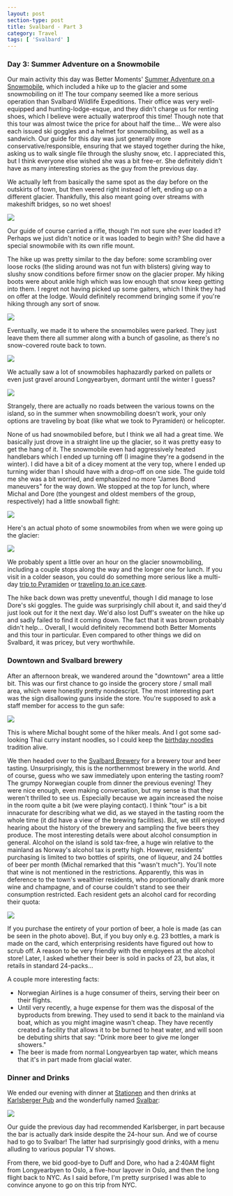 ```yaml
---
layout: post
section-type: post
title: Svalbard - Part 3
category: Travel
tags: [ 'Svalbard' ]
---
```


### Day 3: Summer Adventure on a Snowmobile

Our main activity this day was Better Moments' 
[Summer Adventure on a Snowmobile](https://www.bettermoments.no/portfolio/summer-adventure-on-a-snowmobile/),
which included a hike up to the glacier and some snowmobiling on it! The tour company seemed like a 
more serious operation than Svalbard Wildlife Expeditions. Their office was very well-equipped and hunting-lodge-esque, and
they didn't charge us for renting shoes, which I believe were actually waterproof this time! 
Though note that this tour was almost twice the price for about half the time... We were also each 
issued ski goggles and a helmet for snowmobiling, as well as a sandwich. 
Our guide for this day was just generally more conservative/responsible, ensuring that
we stayed together during the hike, asking us to walk single file through the slushy snow, etc. 
I appreciated this, but I think everyone else wished she was a bit free-er. She definitely didn't have
as many interesting stories as the guy from the previous day.

We actually left from basically the same spot as the day before on the outskirts of town, but then veered right instead of
left, ending up on a different glacier. Thankfully, this also meant going over streams with makeshift
bridges, so no wet shoes!

![](https://lh3.googleusercontent.com/i-2jJjTIPYZMtV9vNURYGRd9UGT_Uc8Qk0yDboRGA0uCZCJzZmF-Q8U7_MPm3K844mDIP3YX3ztxW97yb3wi2ycsiAI2kOebl5qoKfAdGwxf-XYWQnEDKDaYl8t80lz0M28y0nHYhA=w2400)

Our guide of course carried a rifle, though I'm not sure she ever loaded it? Perhaps we just 
didn't notice or it was loaded to begin with? She did have a special snowmobile with its own rifle mount. 

The hike up was pretty similar to the day before: some scrambling over loose 
rocks (the sliding around was not fun with blisters) giving way to slushy snow conditions
before firmer snow on the glacier proper. 
My hiking boots were about ankle high which was low enough that snow keep getting into them.
I regret not having picked up some gaiters, which I think they had on offer at the lodge.
Would definitely recommend bringing some if you're hiking through any sort of snow.

![](https://lh3.googleusercontent.com/tBfvPeCnOyB3T-eclftL5gYxI506K-FzmfY7K9izlHjuCw-dLu65xb-YIeWX62TOxLXt8TTllmEyi4P7_6NTj28e6n9kKPtjDiyJa84YjO-Ehs5Cee1shT4qYfE3L7nVfZAsbfq8mw=w2400)

Eventually, we made it to where the snowmobiles were parked. They just leave them there all summer along
with a bunch of gasoline, as there's no snow-covered route back to town.

![](https://lh3.googleusercontent.com/QOpIOxnCi0_cVhwuPgzESmi_MBNwUn-fvDqpKezC6C-3T87uhGROhmycBTZ3KxouwZ5kuf11WCuJw_g3dHu7kNSEflzDh8LCJBJdzbB2-Jz0hWWUQQgeF1LGUQRvWI3BTAMd6tItWw=w2400)

We actually saw a lot of snowmobiles
haphazardly parked on pallets or even just gravel around Longyearbyen, dormant until the winter I guess?

![](https://lh3.googleusercontent.com/odMMBsVac7lHUOucqddwlPlYApy2vrZglCGmOZGJ0KzpZ745anWzBrmV30EgskecuITDpEIMYnyYrriyGJE8KcPpn9XaSuXX92fRnswXF5HKm1WdlYjOblFm97ZZZFFlu8qz7jfkXA=w2400)

Strangely, there are actually no roads between
the various towns on the island, so in the summer when snowmobiling doesn't work, your only options are 
traveling by boat (like what we took to Pyramiden) or helicopter. 

None of us had snowmobiled before, but I think we all had a great time. 
We basically just drove in a straight line up the glacier, so
it was pretty easy to get the hang of it. The snowmobile even had aggressively heated handlebars which 
I ended up turning off (I imagine they're a godsend in the winter). I did have a bit of a dicey
moment at the very top, where I ended up turning wider than I should have with a drop-off on 
one side. The guide told me she was a bit worried, and emphasized no more "James Bond maneuvers" for the 
way down. We stopped at the top for lunch, where Michal and Dore (the youngest and oldest members of the 
group, respectively) had a little snowball fight:

![](https://lh3.googleusercontent.com/Y584296vSMYPIMB4pQDAZhO-hI_N1eE5t6cuoGASFJiLregGbAbG2uBk3XwAJPGfjIYTJX43I_4wy15MQkBDzySxcWyg10noPY3jyqh-5-cN31G3plcnKuu6UTBrFfbreDQ_uVd2vg=w2400)

Here's an actual photo of some snowmobiles from when we were going up the glacier:

![](https://lh3.googleusercontent.com/xaD_mA6CcwxrzGQkWMx9WYmYlciZxvtxz44MWZ6ErsD9fEtvH0s_3ze3OzUYNKbnITG_XfMGkTbGhtEBuNpty7Gno-9efEa5fZMNh_HLvPwEjVd0jl-ayVVdAPAkKUgQw6ZGTgTlIQ=w2400)

We probably spent a little over an hour on the glacier snowmobiling, including a couple stops along the way and 
the longer one for lunch. If you visit in a colder season, you could do something more serious like
a multi-day [trip to Pyramiden](https://en.visitsvalbard.com/things-to-do/snowscootersafari-to-pyramiden-back-to-ussr-2-days-grumant-arctic-travel-co-p2523103)
or [traveling to an ice cave](https://en.visitsvalbard.com/things-to-do/snowmobile-trip-to-ice-cave-poli-arctici-p4771723).

The hike back down was pretty uneventful, though I did manage to lose Dore's ski goggles. The guide was surprisingly 
chill about it, and said they'd just look out for it the next day. We'd also lost Duff's sweater on the hike up
and sadly failed to find it coming down. The fact that it was brown probably didn't help... 
Overall, I would definitely recommend both Better Moments and this tour in particular. Even compared to other things we
did on Svalbard, it was pricey, but very worthwhile.

### Downtown and Svalbard brewery

After an afternoon break, we wandered around the "downtown" area a little bit. This was our first chance
to go inside the grocery store / small mall area, which were honestly pretty nondescript. The most 
interesting part was the sign disallowing guns inside the store. You're supposed to ask a staff
member for access to the gun safe:

![](https://lh3.googleusercontent.com/TD27F0F0H2GHZtylbCuKTt-kLgs_XAuQqh7mDpV4jvnZjPKorEMONwdNQcRe5Htrib0_E2iGGOY_97O26d0sVxqsW7MjH0JMUSTjJL5oRQ9BVMt0xnU3Qr6tNaXy7GCDFOJe-juldQ=w2400)

This is where Michal bought some of the hiker meals. And I got some sad-looking Thai curry instant noodles, so I could
keep the [birthday noodles](https://www.echineselearning.com/blog/what-chinese-eat-on-their-birthday-longevity-noodles)
tradition alive. 

We then headed over to the 
[Svalbard Brewery](http://www.svalbardbryggeri.no/en/) for a brewery tour and beer tasting. Unsurprisingly, this is the northernmost
brewery in the world. And of course, guess who we saw immediately upon entering the tasting room?
The grumpy Norwegian couple from dinner the previous evening! 
They were nice enough, even making conversation, but my sense is
that they weren't thrilled to see us. Especially because we again increased the noise in the room quite a bit
(we were playing contact).
I think "tour" is a bit innacurate for describing what we did, as we stayed in the tasting room the whole time
(it did have a view of the brewing facilities). But, we still enjoyed hearing about the 
history of the brewery and sampling the five beers they produce. The most interesting details were about alcohol
consumption in general.
Alcohol on the island is sold tax-free, a huge win relative to the mainland as Norway's alcohol tax 
is pretty high. However, residents' purchasing is limited to two bottles of spirits, one of liqueur, and 
24 bottles of beer per month (Michal remarked that this "wasn't much"). You'll note that wine is not mentioned in the 
restrictions. Apparently, this was in deference to the town's wealthier residents, who proportionally drank 
more wine and champagne, and of course couldn't stand to see their consumption restricted. 
Each resident gets an alcohol card for recording their quota:

![](https://lh3.googleusercontent.com/qxrDoVADraRAuu7Xg5e9zMdOSq7qGpj9sG3yRZwG21bo9OGmX-gmcee361OYgIglqmg33tXWg8rYvhWyRRqv7PojWJwXexHTKBdw7D9wVC6iPnC_UivakGgDYQkFkf9xFGG0z_R8fg=w2400)

If you purchase the entirety of your portion of beer, a hole is made (as can be seen in the photo above).
But, if you buy only e.g. 23 bottles, a mark is made on the card, which enterprising residents have figured 
out how to scrub off. A reason to be very friendly with the employees at the alcohol store! Later, I asked whether
their beer is sold in packs of 23, but alas, it retails in standard 24-packs...

A couple more interesting facts:
+ Norwegian Airlines is a huge consumer of theirs, serving their beer on their flights.
+ Until very recently, a huge expense for them was the disposal of the byproducts from brewing. They used to send it back to the 
mainland via boat, which as you might imagine wasn't cheap. They have recently created a facility that allows it to be
burned to heat water, and will soon be debuting shirts that say: "Drink more beer to give me longer showers."
+ The beer is made from normal Longyearbyen tap water, which means that it's in part made from glacial water.

### Dinner and Drinks

We ended our evening with dinner at [Stationen](https://www.stationen.no/) and then drinks at 
[Karlsberger Pub](https://www.tripadvisor.com/Attraction_Review-g503715-d11829816-Reviews-Karlsberger_Pub-Longyearbyen_Spitsbergen_Svalbard.html) 
and the wonderfully named [Svalbar](http://svalbar.no/):

![](https://lh3.googleusercontent.com/eRWvi5nofm1kWPn3qf3Bkdmd3WwMnSsCBD4N8MocI7vusC3mT4N3UW6Pu_rflBKKtF9cKFNfN_m8OSYicMwo0js0bYS4PGfW1kKCRghIeiZ1OLlbMmzXpE0TUkWXyH5gty1MD3jY2Q=w2400)

Our guide the previous day had recommended Karlsberger, in part because the bar is actually dark inside despite
the 24-hour sun. And we of course had to go to Svalbar! The latter had surprisingly good drinks, with a 
menu alluding to various popular TV shows.

From there, we bid good-bye to Duff and Dore, who had a 2:40AM flight from Longyearbyen to Oslo, a five-hour layover in Oslo, and then 
the long flight back to NYC. As I said before, I'm pretty surprised I was able to convince anyone to go on this
trip from NYC. 